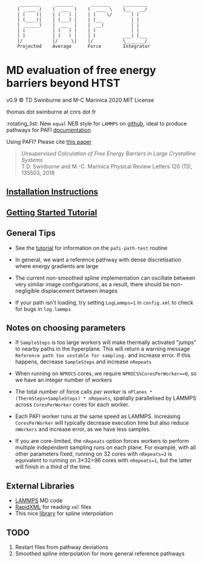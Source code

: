          _______      _______      _______     _________
        (  ____ )    (  ___  )    (  ____ \    \__   __/
        | (    )|    | (   ) |    | (    \/       ) (
        | (____)|    | (___) |    | (__           | |
        |  _____)    |  ___  |    |  __)          | |
        | (          | (   ) |    | (             | |
        | )          | )   ( |    | )          ___) (___
        |/           |/     \|    |/           \_______/
        Projected    Average      Force        Integrator

# MD evaluation of free energy barriers beyond HTST
v0.9 :copyright: TD Swinburne and M-C Marinica 2020 MIT License

thomas dot swinburne at cnrs dot fr

:rotating_list: New `equal` NEB style for `LAMMPS` on [github](https://github.com/lammps/lammps.git), ideal to produce pathways for PAFI [documentation](https://github.com/lammps/lammps/blob/develop/doc/src/fix_neb.rst)

Using PAFI? Please cite [this paper](https://journals.aps.org/prl/abstract/10.1103/PhysRevLett.120.135503)
> *Unsupervised Calculation of Free Energy Barriers in Large Crystalline Systems*   
> T.D. Swinburne and M.-C. Marinica
> Physical Review Letters 120 (13), 135503, 2018

## [Installation Instructions](INSTALL.md)

## [Getting Started Tutorial](TUTORIAL.md)

## General Tips

- See the [tutorial](TUTORIAL.md) for information on the `pafi-path-test` routine

- In general, we want a reference pathway with dense discretisation where energy gradients are large

- The current non-smoothed spline implementation can oscillate between very similar image configurations, as a result, there should be non-negligible displacement between images

- If your path isn't loading, try setting `LogLammps=1` in `config.xml` to check for bugs in `log.lammps`

## Notes on choosing parameters

- If `SampleSteps` is too large workers will make thermally activated "jumps" to nearby paths in the hyperplane. This will return a warning message `Reference path too unstable for sampling.`
 and increase error. If this happens, decrease `SampleSteps` and increase `nRepeats`

- When running on `NPROCS` cores, we require `NPROCS%CoresPerWorker==0`, so we have an integer number of workers

- The total number of force calls *per worker* is `nPlanes * (ThermSteps+SampleSteps) * nRepeats`, spatially parallelised by LAMMPS across `CoresPerWorker` cores for each worker.

- Each PAFI worker runs at the same speed as LAMMPS. Increasing `CoresPerWorker` will typically decrease execution time but also reduce `nWorkers` and increase error, as we have less samples.

- If you are core-limited, the `nRepeats` option forces workers to perform multiple independent sampling runs on each plane. For example, with all other parameters fixed, running on 32 cores with `nRepeats=3` is equivalent to running on 3*32=96 cores with  `nRepeats=1`, but the latter will finish in a third of the time.


## External Libraries
- [LAMMPS](https://lammps.sandia.gov) MD code
- [RapidXML](https://rapidxml.sourceforge.net) for reading `xml` files
- This nice [library](https://github.com/ttk592/spline) for spline interpolation

## TODO
1. Restart files from pathway deviations
2. Smoothed spline interpolation for more general reference pathways
